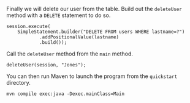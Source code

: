 Finally we will delete our user from the table. Build out the `deleteUser` method with a `DELETE` statement to do so.

```
session.execute(
    SimpleStatement.builder("DELETE FROM users WHERE lastname=?")
            .addPositionalValue(lastname)
            .build());
```

Call the `deleteUser` method from the `main` method.

`deleteUser(session, "Jones");`

You can then run Maven to launch the program from the `quickstart` directory.

`mvn compile exec:java -Dexec.mainClass=Main` 
